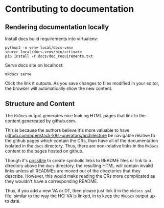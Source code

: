 Contributing to documentation
=============================

## Rendering documentation locally

Install docs build requirements into virtualenv:

```
python3 -m venv local/docs-venv
source local/docs-venv/bin/activate
pip install -r docs/doc_requirements.txt
```

Serve docs site on localhost:

```
mkdocs serve
```

Click the link it outputs. As you save changes to files modified in your editor,
the browser will automatically show the new content.

## Structure and Content

The `MkDocs` output generates nice looking HTML pages that link to the
content genereated by github.com.

This is because the authors believe it's more valuable to have
[github.com/openstack-k8s-operators/architecture](https://github.com/openstack-k8s-operators/architecture)
be navigable relative to the github pages which contain the CRs,
than have all of the documentation isolated in the `docs` directory.
Thus, there are non-relative links in the `MkDocs` content to the
pages hosted on github.

Though it's
[possible](https://www.mkdocs.org/user-guide/writing-your-docs/#linking-to-pages)
to create symbolic links to README files or link to a directory above
the `docs` directory, the resulting HTML will contain invalid links
unless all READMEs are moved out of the directories that they
describe. However, this would make reading the CRs more complicated as
they wouldn't have a corresponding README.

Thus, if you add a new VA or DT, then please just link it in the
`mkdocs.yml` file, similar to the way the HCI VA is linked, in to keep
the `MkDocs` output up to date.
